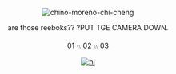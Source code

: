 <div align="center">
  
  ![chino-moreno-chi-cheng](https://github.com/user-attachments/assets/1da1e4c2-f9e9-4710-9de2-60f1f89b895f) </div> <p align="center"> are those reeboks?? ?PUT TGE CAMERA DOWN.<p align="center"> [01](https://rentry.co/chino) 𓏭 [02](https://rentry.co/yourivan) 𓏭 [03](https://paratise.atabook.org/)
  　<p align="center">   [![hi](https://spotify-github-profile.kittinanx.com/api/view?uid=vfqt4tz952t162jcyc0mqoh3o&cover_image=true&theme=natemoo-re&show_offline=false&background_color=121212&interchange=false&bar_color=bdbdbd&bar_color_cover=false)](https://github.com/kittinan/spotify-github-profile)
